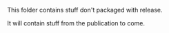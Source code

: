 This folder contains stuff don't packaged with release.

It will contain stuff from the publication to come.